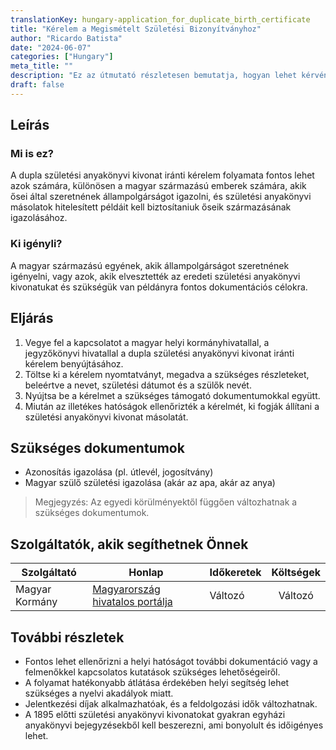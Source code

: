 ```yaml
---
translationKey: hungary-application_for_duplicate_birth_certificate
title: "Kérelem a Megismételt Születési Bizonyítványhoz"
author: "Ricardo Batista"
date: "2024-06-07"
categories: ["Hungary"]
meta_title: ""
description: "Ez az útmutató részletesen bemutatja, hogyan lehet kérvényezni egy megismételt születési bizonyítványt Magyarországon"
draft: false
---
```


## Leírás
### Mi is ez?
A dupla születési anyakönyvi kivonat iránti kérelem folyamata fontos lehet azok számára, különösen a magyar származású emberek számára, akik ősei által szeretnének állampolgárságot igazolni, és születési anyakönyvi másolatok hitelesített példáit kell biztosítaniuk őseik származásának igazolásához.

### Ki igényli?
A magyar származású egyének, akik állampolgárságot szeretnének igényelni, vagy azok, akik elvesztették az eredeti születési anyakönyvi kivonatukat és szükségük van példányra fontos dokumentációs célokra.

## Eljárás
1. Vegye fel a kapcsolatot a magyar helyi kormányhivatallal, a jegyzőkönyvi hivatallal a dupla születési anyakönyvi kivonat iránti kérelem benyújtásához.
2. Töltse ki a kérelem nyomtatványt, megadva a szükséges részleteket, beleértve a nevet, születési dátumot és a szülők nevét.
3. Nyújtsa be a kérelmet a szükséges támogató dokumentumokkal együtt.
4. Miután az illetékes hatóságok ellenőrizték a kérelmét, ki fogják állítani a születési anyakönyvi kivonat másolatát.

## Szükséges dokumentumok
- Azonosítás igazolása (pl. útlevél, jogosítvány)
- Magyar szülő születési igazolása (akár az apa, akár az anya)

> Megjegyzés: Az egyedi körülményektől függően változhatnak a szükséges dokumentumok.

## Szolgáltatók, akik segíthetnek Önnek

| Szolgáltató        |     Honlap     |     Időkeretek    |       Költségek      |
| --------------- | --------------- |  --------------- | :-------------: |
| Magyar Kormány |  [Magyarország hivatalos portálja](https://magyarorszag.hu/)       |       Változó     |        Változó       |

## További részletek
- Fontos lehet ellenőrizni a helyi hatóságot további dokumentáció vagy a felmenőkkel kapcsolatos kutatások szükséges lehetőségeiről.
- A folyamat hatékonyabb átlátása érdekében helyi segítség lehet szükséges a nyelvi akadályok miatt.
- Jelentkezési díjak alkalmazhatóak, és a feldolgozási idők változhatnak.
- A 1895 előtti születési anyakönyvi kivonatokat gyakran egyházi anyakönyvi bejegyzésekből kell beszerezni, ami bonyolult és időigényes lehet.